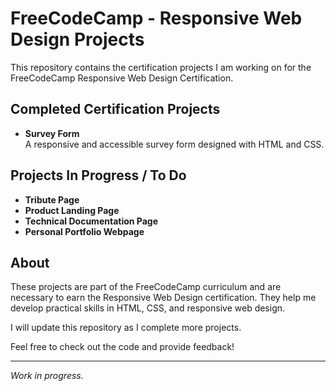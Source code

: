 # FreeCodeCamp - Responsive Web Design Projects

This repository contains the certification projects I am working on for the FreeCodeCamp Responsive Web Design Certification.

## Completed Certification Projects

- **Survey Form**  
  A responsive and accessible survey form designed with HTML and CSS.

## Projects In Progress / To Do

- **Tribute Page**  
- **Product Landing Page**  
- **Technical Documentation Page**  
- **Personal Portfolio Webpage**

## About

These projects are part of the FreeCodeCamp curriculum and are necessary to earn the Responsive Web Design certification. They help me develop practical skills in HTML, CSS, and responsive web design.

I will update this repository as I complete more projects.

Feel free to check out the code and provide feedback!

---
*Work in progress.*



